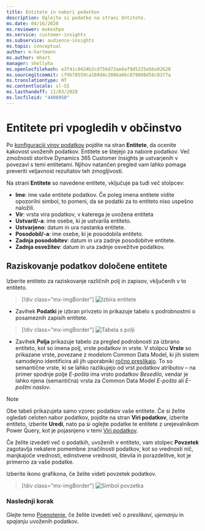 ```yaml
---
title: Entitete in nabori podatkov
description: Oglejte si podatke na strani Entitete.
ms.date: 04/16/2020
ms.reviewer: mukeshpo
ms.service: customer-insights
ms.subservice: audience-insights
ms.topic: conceptual
author: m-hartmann
ms.author: mhart
manager: shellyha
ms.openlocfilehash: e3f41c0424b2cd756d72ae6af9d5225ebba92628
ms.sourcegitcommit: cf9b78559ca189d4c2086a66c879098d56c0377a
ms.translationtype: HT
ms.contentlocale: sl-SI
ms.lasthandoff: 11/03/2020
ms.locfileid: "4406958"
---
```

# <a name="entities-in-audience-insights"></a>Entitete pri vpogledih v občinstvo

Po [konfiguraciji virov podatkov](data-sources.md) pojdite na stran **Entitete**, da ocenite kakovost uvoženih podatkov. Entitete se štejejo za nabore podatkov. Več zmožnosti storitve Dynamics 365 Customer Insights je ustvarjenih v povezavi s temi entitetami. Njihov natančen pregled vam lahko pomaga preveriti veljavnost rezultatov teh zmogljivosti.

Na strani **Entitete** so navedene entitete, vključuje pa tudi več stolpcev:

- **Ime**: ime vaše entitete podatkov. Če poleg imena entitete vidite opozorilni simbol, to pomeni, da se podatki za to entiteto niso uspešno naložili.
- **Vir**: vrsta vira podatkov, v katerega je uvožena entiteta
- **Ustvaril/-a**: ime osebe, ki je ustvarila entiteto.
- **Ustvarjeno**: datum in ura nastanka entitete.
- **Posodobil/-a**: ime osebe, ki je posodobila entiteto.
- **Zadnja posodobitev**: datum in ura zadnje posodobitve entitete.
- **Zadnja osvežitev**: datum in ura zadnje osvežitve podatkov.

## <a name="exploring-a-specific-entitys-data"></a>Raziskovanje podatkov določene entitete

Izberite entiteto za raziskovanje različnih polj in zapisov, vključenih v to entiteto.

> [!div class="mx-imgBorder"]
> ![Izbira entitete](media/data-manager-entities-data.png "Izbira entitete")

- Zavihek **Podatki** je izbran privzeto in prikazuje tabelo s podrobnostmi o posameznih zapisih entitete.

> [!div class="mx-imgBorder"]
> ![Tabela s polji](media/data-manager-entities-fields.PNG "Tabela s polji")

- Zavihek **Polja** prikazuje tabelo za pregled podrobnosti za izbrano entiteto, kot so imena polj, vrste podatkov in vrste. V stolpcu **Vrste** so prikazane vrste, povezane z modelom Common Data Model, ki jih sistem samodejno identificira ali jih uporabniki [ročno preslikajo](map-entities.md). To so semantične vrste, ki se lahko razlikujejo od vrst podatkov atributov – na primer spodnje polje *E-pošta* ima vrsto podatkov *Besedilo*, vendar je lahko njena (semantična) vrsta za Common Data Model *E-pošta* ali *E-poštni naslov*.

> [!NOTE]
> Obe tabeli prikazujeta samo vzorec podatkov vaše entitete. Če si želite ogledati celoten nabor podatkov, pojdite na stran **Viri podatkov**, izberite entiteto, izberite **Uredi**, nato pa si oglejte podatke te entitete z urejevalnikom Power Query, kot je pojasnjeno v temi [Viri podatkov](data-sources.md).

Če želite izvedeti več o podatkih, uvoženih v entiteto, vam stolpec **Povzetek** zagotavlja nekatere pomembne značilnosti podatkov, kot so vrednosti nič, manjkajoče vrednosti, edinstvene vrednosti, števila in porazdelitve, kot je primerno za vaše podatke.

Izberite ikono grafikona, če želite videti povzetek podatkov.

> [!div class="mx-imgBorder"]
> ![Simbol povzetka](media/data-manager-entities-summary.png "Tabela s povzetkom podatkov")

### <a name="next-step"></a>Naslednji korak

Glejte temo [Poenotenje](data-unification.md), če želite izvedeti več o *preslikavi*, *ujemanju* in *spajanju* uvoženih podatkov.

